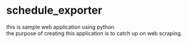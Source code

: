 # schedule_exporter
this is sample web application using python.  
the purpose of creating this application is to catch up on web scraping.  
